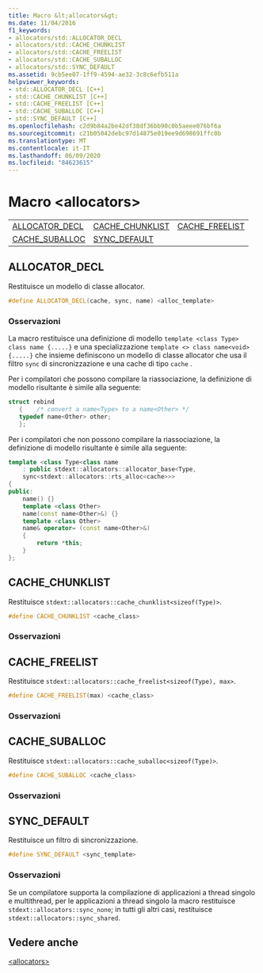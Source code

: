 ```yaml
---
title: Macro &lt;allocators&gt;
ms.date: 11/04/2016
f1_keywords:
- allocators/std::ALLOCATOR_DECL
- allocators/std::CACHE_CHUNKLIST
- allocators/std::CACHE_FREELIST
- allocators/std::CACHE_SUBALLOC
- allocators/std::SYNC_DEFAULT
ms.assetid: 9cb5ee07-1ff9-4594-ae32-3c8c6efb511a
helpviewer_keywords:
- std::ALLOCATOR_DECL [C++]
- std::CACHE_CHUNKLIST [C++]
- std::CACHE_FREELIST [C++]
- std::CACHE_SUBALLOC [C++]
- std::SYNC_DEFAULT [C++]
ms.openlocfilehash: c2d9b84a2be42df38df36bb90c0b5aeee076bf6a
ms.sourcegitcommit: c21b05042debc97d14875e019ee9d698691ffc0b
ms.translationtype: MT
ms.contentlocale: it-IT
ms.lasthandoff: 06/09/2020
ms.locfileid: "84623615"
---
```

# <a name="ltallocatorsgt-macros"></a>Macro &lt;allocators&gt;

||||
|-|-|-|
|[ALLOCATOR_DECL](#allocator_decl)|[CACHE_CHUNKLIST](#cache_chunklist)|[CACHE_FREELIST](#cache_freelist)|
|[CACHE_SUBALLOC](#cache_suballoc)|[SYNC_DEFAULT](#sync_default)|

## <a name="allocator_decl"></a><a name="allocator_decl"></a>ALLOCATOR_DECL

Restituisce un modello di classe allocator.

```cpp
#define ALLOCATOR_DECL(cache, sync, name) <alloc_template>
```

### <a name="remarks"></a>Osservazioni

La macro restituisce una definizione di modello `template <class Type> class name {.....}` e una specializzazione `template <> class name<void> {.....}` che insieme definiscono un modello di classe allocator che usa il filtro `sync` di sincronizzazione e una cache di tipo `cache` .

Per i compilatori che possono compilare la riassociazione, la definizione di modello risultante è simile alla seguente:

```cpp
struct rebind
   {    /* convert a name<Type> to a name<Other> */
   typedef name<Other> other;
   };
```

Per i compilatori che non possono compilare la riassociazione, la definizione di modello risultante è simile alla seguente:

```cpp
template <class Type<class name
    : public stdext::allocators::allocator_base<Type,
    sync<stdext::allocators::rts_alloc<cache>>>
{
public:
    name() {}
    template <class Other>
    name(const name<Other>&) {}
    template <class Other>
    name& operator= (const name<Other>&)
    {
        return *this;
    }
};
```

## <a name="cache_chunklist"></a><a name="cache_chunklist"></a>CACHE_CHUNKLIST

Restituisce `stdext::allocators::cache_chunklist<sizeof(Type)>`.

```cpp
#define CACHE_CHUNKLIST <cache_class>
```

### <a name="remarks"></a>Osservazioni

## <a name="cache_freelist"></a><a name="cache_freelist"></a>CACHE_FREELIST

Restituisce `stdext::allocators::cache_freelist<sizeof(Type), max>`.

```cpp
#define CACHE_FREELIST(max) <cache_class>
```

### <a name="remarks"></a>Osservazioni

## <a name="cache_suballoc"></a><a name="cache_suballoc"></a>CACHE_SUBALLOC

Restituisce `stdext::allocators::cache_suballoc<sizeof(Type)>`.

```cpp
#define CACHE_SUBALLOC <cache_class>
```

### <a name="remarks"></a>Osservazioni

## <a name="sync_default"></a><a name="sync_default"></a>SYNC_DEFAULT

Restituisce un filtro di sincronizzazione.

```cpp
#define SYNC_DEFAULT <sync_template>
```

### <a name="remarks"></a>Osservazioni

Se un compilatore supporta la compilazione di applicazioni a thread singolo e multithread, per le applicazioni a thread singolo la macro restituisce `stdext::allocators::sync_none`; in tutti gli altri casi, restituisce `stdext::allocators::sync_shared`.

## <a name="see-also"></a>Vedere anche

[\<allocators>](allocators-header.md)
